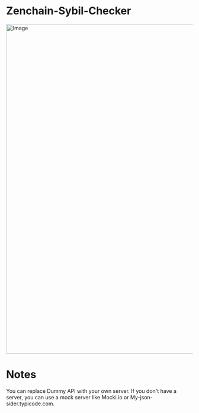 # Zenchain-Sybil-Checker
<img width="1130" height="890" alt="Image" src="https://github.com/user-attachments/assets/303f6e1d-5d67-4efc-9913-dd4147339d1a" />




# Notes
You can replace Dummy API with your own server.
If you don't have a server, you can use a mock server like Mocki.io or My-json-sider.typicode.com.
